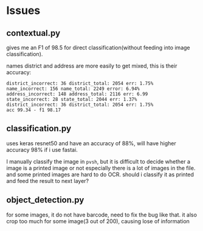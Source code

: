 # Issues

## contextual.py
gives me an F1 of 98.5 for direct classification(without feeding into image classification). 

names district and address are more easily to get mixed, this is their accuracy:
```
district_incorrect: 36 district_total: 2054 err: 1.75%
name_incorrect: 156 name_total: 2249 error: 6.94%
address_incorrect: 148 address_total: 2116 err: 6.99
state_incorrect: 28 state_total: 2044 err: 1.37%
district_incorrect: 36 district_total: 2054 err: 1.75%
acc 99.34 - f1 98.17
```

## classification.py
uses keras resnet50 and have an accuracy of 88%, will have higher accuracy 98% if i use fastai. 

I manually classify the image in ```pvsh```, but it is difficult to decide whether a image is a printed image or not especially there is a lot of images in the file.
and some printed images are hard to do OCR. should i classify it as printed and feed the result to next layer?

## object_detection.py
for some images, it do not have barcode, need to fix the bug like that.
it also crop too much for some image(3 out of 200), causing lose of information

